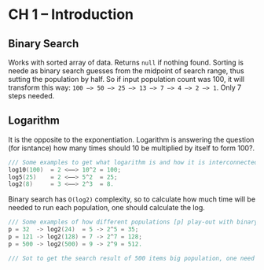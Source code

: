 # CH 1 – Introduction

## Binary Search

Works with sorted array of data. Returns `null` if nothing found. Sorting is neede as binary search guesses from the midpoint of search range, thus sutting the population by half.
So if input population count was 100, it will transform this way: `100 –> 50 –> 25 –> 13 –> 7 –> 4 –> 2 –> 1`. Only 7 steps needed.

## Logarithm

It is the opposite to the exponentiation. Logarithm is answering the question (for isntance) how many times should 10 be multiplied by itself to form 100?.

```swift
/// Some examples to get what logarithm is and how it is interconnected with exponentiation
log10(100)  = 2 <––> 10^2 = 100;
log5(25)    = 2 <––> 5^2  = 25;
log2(8)     = 3 <––> 2^3  = 8.
```

Binary search has `O(log2)` complexity, so to calculate how much time will be needed to run each population, one should calculate the log.

```swift
/// Some examples of how different populations [p] play-out with binary search
p = 32  -> log2(24)  = 5 -> 2^5 = 35;
p = 121 -> log2(128) = 7 -> 2^7 = 128;
p = 500 -> log2(500) = 9 -> 2^9 = 512.

/// Sot to get the search result of 500 items big population, one need only 9 steps
```


